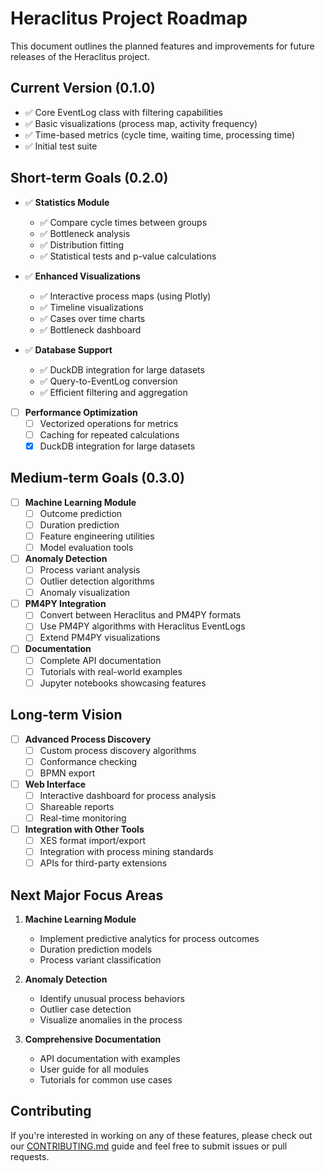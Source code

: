 # Heraclitus Project Roadmap

This document outlines the planned features and improvements for future releases of the Heraclitus project.

## Current Version (0.1.0)

- ✅ Core EventLog class with filtering capabilities
- ✅ Basic visualizations (process map, activity frequency)
- ✅ Time-based metrics (cycle time, waiting time, processing time)
- ✅ Initial test suite

## Short-term Goals (0.2.0)

- ✅ **Statistics Module**
  - ✅ Compare cycle times between groups
  - ✅ Bottleneck analysis
  - ✅ Distribution fitting
  - ✅ Statistical tests and p-value calculations

- ✅ **Enhanced Visualizations**
  - ✅ Interactive process maps (using Plotly)
  - ✅ Timeline visualizations
  - ✅ Cases over time charts
  - ✅ Bottleneck dashboard

- ✅ **Database Support**
  - ✅ DuckDB integration for large datasets
  - ✅ Query-to-EventLog conversion
  - ✅ Efficient filtering and aggregation

- [ ] **Performance Optimization**
  - [ ] Vectorized operations for metrics
  - [ ] Caching for repeated calculations
  - [x] DuckDB integration for large datasets

## Medium-term Goals (0.3.0)

- [ ] **Machine Learning Module**
  - [ ] Outcome prediction
  - [ ] Duration prediction
  - [ ] Feature engineering utilities
  - [ ] Model evaluation tools

- [ ] **Anomaly Detection**
  - [ ] Process variant analysis
  - [ ] Outlier detection algorithms
  - [ ] Anomaly visualization

- [ ] **PM4PY Integration**
  - [ ] Convert between Heraclitus and PM4PY formats
  - [ ] Use PM4PY algorithms with Heraclitus EventLogs
  - [ ] Extend PM4PY visualizations

- [ ] **Documentation**
  - [ ] Complete API documentation
  - [ ] Tutorials with real-world examples
  - [ ] Jupyter notebooks showcasing features

## Long-term Vision

- [ ] **Advanced Process Discovery**
  - [ ] Custom process discovery algorithms
  - [ ] Conformance checking
  - [ ] BPMN export

- [ ] **Web Interface**
  - [ ] Interactive dashboard for process analysis
  - [ ] Shareable reports
  - [ ] Real-time monitoring

- [ ] **Integration with Other Tools**
  - [ ] XES format import/export
  - [ ] Integration with process mining standards
  - [ ] APIs for third-party extensions

## Next Major Focus Areas

1. **Machine Learning Module**
   - Implement predictive analytics for process outcomes
   - Duration prediction models
   - Process variant classification

2. **Anomaly Detection**
   - Identify unusual process behaviors
   - Outlier case detection
   - Visualize anomalies in the process

3. **Comprehensive Documentation**
   - API documentation with examples
   - User guide for all modules
   - Tutorials for common use cases

## Contributing

If you're interested in working on any of these features, please check out our [CONTRIBUTING.md](CONTRIBUTING.md) guide and feel free to submit issues or pull requests.